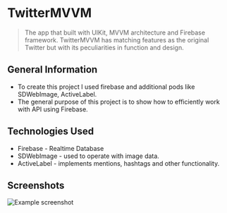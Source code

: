 # TwitterMVVM
> The app that built with UIKit, MVVM architecture and Firebase framework. TwitterMVVM has matching features as the original Twitter but with its peculiarities in function and design.

## General Information
- To create this project I used firebase and additional pods like SDWebImage, ActiveLabel.
- The general purpose of this project is to show how to efficiently work with API using Firebase.

## Technologies Used
- Firebase - Realtime Database
- SDWebImage - used to operate with image data.
- ActiveLabel - implements mentions, hashtags and other functionality.

## Screenshots
![Example screenshot](./img/screenshot.png)
